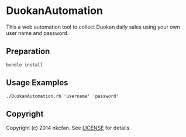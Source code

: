 # DuokanAutomation
This a web automation tool to collect Duokan daily sales using your own user name and password.

## Preparation
    bundle install

## Usage Examples
    ./DuokanAutomation.rb 'username' 'password'
    
## Copyright
Copyright (c) 2014 nkcfan. See [LICENSE][] for details.

[license]: LICENSE.md
